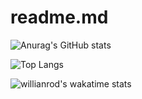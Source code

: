 # readme.md
![Anurag's GitHub stats](https://github-readme-stats.vercel.app/api?username=AstroLuluGit&show_icons=true&theme=radical)

![Top Langs](https://github-readme-stats.vercel.app/api/top-langs/?username=AstroLuluGit&langs_count=8&theme=radical)

![willianrod's wakatime stats](https://github-readme-stats.vercel.app/api/wakatime?username=AstroLuluGit&theme=radical)
